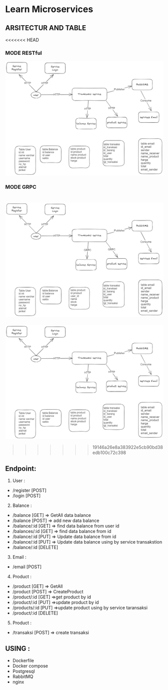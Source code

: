 # Learn Microservices

## ARSITECTUR AND TABLE

<<<<<<< HEAD
### MODE RESTful

![Getting Started](img.png)

### MODE GRPC

![Getting Started](img2.png)
=======
![Getting Started](img.png)
>>>>>>> 19146a26e8a383922e5cb90bd38edb100c72c398

## Endpoint:

1. User :

- /register [POST]
- /login [POST]

2. Balance :

- /balance [GET] => GetAll data balance
- /balance [POST] => add new data balance
- /balance/:id [GET] => find data balance from user id
- /balances/:id [GET] => find data balance from id
- /balance/:id [PUT] => Update data balance from id
- /balance/:id [PUT] => Update data balance using by service transakstion
- /balance/:id [DELETE]

3. Email :

- /email [POST]

4. Product :

- /product [GET] => GetAll
- /product [POST] => CreateProduct
- /product/:id [GET] =>get product by id
- /product/:id [PUT] =>update product by id
- /products/:id [PUT] =>update product using by service taransaksi
- /product/:id [DELETE]

5.  Product :

- /transaksi [POST] => create transaksi

## USING :

- Dockerfile
- Docker compose
- Postgresql
- RabbitMQ
- nginx
